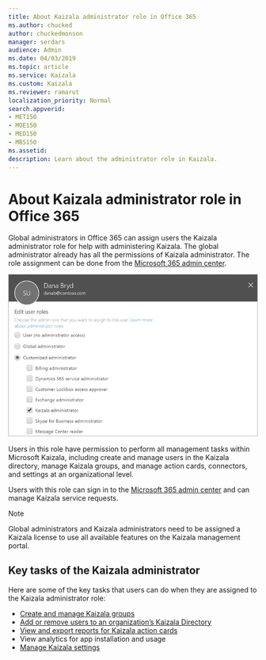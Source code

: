 ```yaml
---
title: About Kaizala administrator role in Office 365
ms.author: chucked
author: chuckedmonson
manager: serdars
audience: Admin
ms.date: 04/03/2019
ms.topic: article
ms.service: Kaizala
ms.custom: Kaizala
ms.reviewer: ramarut
localization_priority: Normal
search.appverid:
- MET150
- MOE150
- MED150
- MBS150
ms.assetid: 
description: Learn about the administrator role in Kaizala.
---
```


# About Kaizala administrator role in Office 365

Global administrators in Office 365 can assign users the Kaizala administrator role for help with administering Kaizala. The global administrator already has all the permissions of Kaizala administrator. The role assignment can be done from the [Microsoft 365 admin center](http://admin.microsoft.com). 

![Screenshot of selecting Kaizala administrator in the Microsoft 365 admin center](media/admin-role-in-admin-center.png)

Users in this role have permission to perform all management tasks within Microsoft Kaizala, including create and manage users in the Kaizala directory, manage Kaizala groups, and manage action cards, connectors, and settings at an organizational level.

Users with this role can sign in to the [Microsoft 365 admin center](http://admin.microsoft.com) and can manage Kaizala service requests.

> [!NOTE]
> Global administrators and Kaizala administrators need to be assigned a Kaizala license to use all available features on the Kaizala management portal. 

## Key tasks of the Kaizala administrator

Here are some of the key tasks that users can do when they are assigned to the Kaizala administrator role:

- [Create and manage Kaizala groups](groups.md)
- [Add or remove users to an organization’s Kaizala Directory](users.md)
- [View and export reports for Kaizala action cards](reports.md)
- View analytics for app installation and usage
- [Manage Kaizala settings](settings.md)



